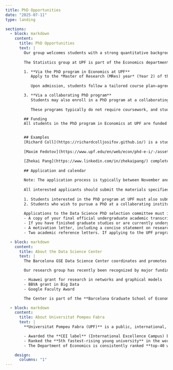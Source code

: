 ```yaml
---
title: PhD Opportunities          
date: "2025-07-11"                  
type: landing                       

sections:
  - block: markdown
    content:
      title: PhD Opportunities
      text: |
        Our group welcomes students with a strong quantitative background who are interested in pursuing PhD studies in Statistics, Machine Learning, or Probability.
        
        The Statistics group at UPF is part of the Economics department and the university has no mathematics/statistics department. There are two main ways to pursue a PhD with us:

        1. **Via the PhD program in Economics at UPF**  
           Apply to the *Master of Research (MRes) year* (Year 2) of the [Economics PhD program](https://www.upf.edu/es/web/econ/phd) at Universitat Pompeu Fabra. This second year is an equivalent of the 1st year of PhD Programs at North American institutions. Note that the department requires that students complete 5 years of university studies to be eligible to apply for this program. 
        
           Upon admission, students follow a tailored course plan—agreed upon with their advisors—and complete a Master’s thesis, which typically serves as the starting point for their PhD research; see [course listings](https://www.upf.edu/es/web/econ/courses).

        3. **Via a collaborating PhD program**  
           Students may also enroll in a PhD program at a collaborating institution—such as the [Statistics PhD program](https://www.eio.upc.edu/en/doctorate/doctoral-program-of-the-department-of-statistics-and-operations-research) or the [Applied Mathematics PhD program](https://appliedmathematics.postgrau.upc.edu/en) at the Universitat Politècnica de Catalunya. If arranged in advance it is possible to be supervised by a member of our group.  
        
           These programs typically do not require coursework, and students begin working on their dissertation from day one.

        ## Funding 
        All students in the PhD program in Economics at UPF are funded by the department. Student that work with as via a collaborating PhD program are typically financed by us.


        ## Examples
        [Richard Coll](https://richardcolljosifov.github.io/) is a student is a PhD student in Applied Mathematics at Universitat Politècnica de Catalunya, supervised by Gábor Lugosi (UPF) and Juanjo Rué (UPC).
        
        [Maxim Fedotov](https://www.upf.edu/en/web/econ/phd-e-i/-/asset_publisher/y8aJCiW7qGsx/content/fedotov-maxim/maximized) started as MSc student in our [Data Science program](https://bse.eu/masters-degrees/data-science/data-science-methodology). He is now doing the PhD Program at Universitat Pompeu Fabra supervised by Gábor Lugosi and David Rossell (both UPF).

        [Zhekai Pang](https://www.linkedin.com/in/zhekaipang/) completed MSc in Computational and Applied Mathematics at the University of Chicago. In 2025 he starts MRes year of the PhD program at UPF.
        
        ## Application and calendar
        
        Note: The application process is typically between November and January. Please contact us in advance so that we could guide you through this process.
        
        All interested applicants should submit the materials specified below to the Data Science PhD selection committee at [david.rossell@upf.edu](mailto:david.rossell@upf.edu), before Jan 15. Late applications may be considered in exceptional circumstances.
        
        1. Students interested in the PhD program at UPF must also submit an application to Year 2, following the instructions for the MRes Online Application. The deadline for that application is usually Jan 15, but double-check the UPF website.
        2. Students who wish to pursue a PhD at a collaborating institution outside UPF should, in a first instance, send their application to the Data Science PhD selection committee only.
         
        Applications to the Data Science PhD selection committee must include:
        - A copy of your final official undergraduate academic transcript, showing courses taken and grades obtained.
        - If you have finished graduate studies or are currently undergoing a master’s degree when you submit your application, a copy of the final or provisional graduate academic transcript, showing courses taken and grades obtained.
        - A motivation letter, including a concise statement on research interests.
        - Two academic reference letters. If applying to the UPF program, besides uploading the letters at the UPF system they should also be emailed to [david.rossell@upf.edu](mailto:david.rossell@upf.edu). Please ensure that your referees send the letters by the deadline.

  - block: markdown
    content:
      title: About the Data Science Center
      text: |
        The Barcelona GSE Data Science Center coordinates and promotes interdisciplinary and methodological research, training, and knowledge transfer in Data Science. The community consists of leading academics, machine-learning researchers from industry, and practitioners from the analytics sector.

        Our research group has recently been recognized by major funding bodies, including:

        - Huawei grant for research in networks and graphical models  
        - BBVA grant in Big Data  
        - Google Faculty Award

        The Center is part of the **Barcelona Graduate School of Economics (Barcelona GSE)**, which offers seven Master’s programs, including the *Master’s in Data Science* coordinated by the Center.

  - block: markdown
    content:
      title: About Universitat Pompeu Fabra
      text: |
        **Universitat Pompeu Fabra (UPF)** is a public, international, research-intensive university that, in just over twenty-five years, has earned a place among the best universities in Europe.

        - Awarded the **CEI label** (International Excellence Campus) by the Spanish Ministry of Education  
        - Ranked the **5th fastest-rising young university** in the world *(Times Higher Education)*  
        - The Department of Economics is consistently ranked **top-40 worldwide** *(QS Rankings by Subject)*

    design:
      columns: "1"
---
```

